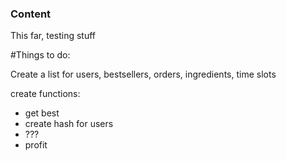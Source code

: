 ### Content
This far, testing stuff

#Things to do:

Create a list for users, bestsellers, orders, ingredients, time slots

create functions:
* get best
* create hash for users
* ???
* profit
